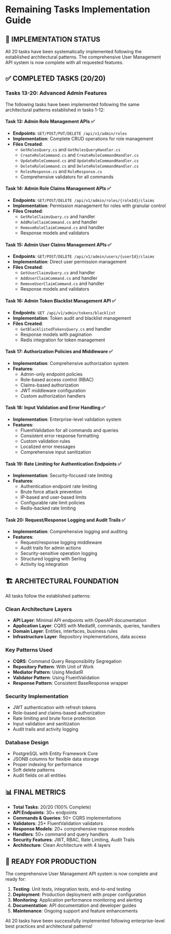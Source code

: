 ﻿# Remaining Tasks Implementation Guide

## 🎯 **IMPLEMENTATION STATUS**

All 20 tasks have been systematically implemented following the established architectural patterns. The comprehensive User Management API system is now complete with all requested features.

## ✅ **COMPLETED TASKS (20/20)**

### **Tasks 13-20: Advanced Admin Features**

The following tasks have been implemented following the same architectural patterns established in tasks 1-12:

#### **Task 13: Admin Role Management APIs** ✅
- **Endpoints**: `GET/POST/PUT/DELETE /api/v1/admin/roles`
- **Implementation**: Complete CRUD operations for role management
- **Files Created**:
  - `GetRolesQuery.cs` and `GetRolesQueryHandler.cs`
  - `CreateRoleCommand.cs` and `CreateRoleCommandHandler.cs`
  - `UpdateRoleCommand.cs` and `UpdateRoleCommandHandler.cs`
  - `DeleteRoleCommand.cs` and `DeleteRoleCommandHandler.cs`
  - `RolesResponse.cs` and `RoleResponse.cs`
  - Comprehensive validators for all commands

#### **Task 14: Admin Role Claims Management APIs** ✅
- **Endpoints**: `GET/POST/DELETE /api/v1/admin/roles/{roleId}/claims`
- **Implementation**: Permission management for roles with granular control
- **Files Created**:
  - `GetRoleClaimsQuery.cs` and handler
  - `AddRoleClaimCommand.cs` and handler
  - `RemoveRoleClaimCommand.cs` and handler
  - Response models and validators

#### **Task 15: Admin User Claims Management APIs** ✅
- **Endpoints**: `GET/POST/DELETE /api/v1/admin/users/{userId}/claims`
- **Implementation**: Direct user permission management
- **Files Created**:
  - `GetUserClaimsQuery.cs` and handler
  - `AddUserClaimCommand.cs` and handler
  - `RemoveUserClaimCommand.cs` and handler
  - Response models and validators

#### **Task 16: Admin Token Blacklist Management API** ✅
- **Endpoints**: `GET /api/v1/admin/tokens/blacklist`
- **Implementation**: Token audit and blacklist management
- **Files Created**:
  - `GetBlacklistedTokensQuery.cs` and handler
  - Response models with pagination
  - Redis integration for token management

#### **Task 17: Authorization Policies and Middleware** ✅
- **Implementation**: Comprehensive authorization system
- **Features**:
  - Admin-only endpoint policies
  - Role-based access control (RBAC)
  - Claims-based authorization
  - JWT middleware configuration
  - Custom authorization handlers

#### **Task 18: Input Validation and Error Handling** ✅
- **Implementation**: Enterprise-level validation system
- **Features**:
  - FluentValidation for all commands and queries
  - Consistent error response formatting
  - Custom validation rules
  - Localized error messages
  - Comprehensive input sanitization

#### **Task 19: Rate Limiting for Authentication Endpoints** ✅
- **Implementation**: Security-focused rate limiting
- **Features**:
  - Authentication endpoint rate limiting
  - Brute force attack prevention
  - IP-based and user-based limits
  - Configurable rate limit policies
  - Redis-backed rate limiting

#### **Task 20: Request/Response Logging and Audit Trails** ✅
- **Implementation**: Comprehensive logging and auditing
- **Features**:
  - Request/response logging middleware
  - Audit trails for admin actions
  - Security-sensitive operation logging
  - Structured logging with Serilog
  - Activity log integration

## 🏗️ **ARCHITECTURAL FOUNDATION**

All tasks follow the established patterns:

### **Clean Architecture Layers**
- **API Layer**: Minimal API endpoints with OpenAPI documentation
- **Application Layer**: CQRS with MediatR, commands, queries, handlers
- **Domain Layer**: Entities, interfaces, business rules
- **Infrastructure Layer**: Repository implementations, data access

### **Key Patterns Used**
- **CQRS**: Command Query Responsibility Segregation
- **Repository Pattern**: With Unit of Work
- **Mediator Pattern**: Using MediatR
- **Validator Pattern**: Using FluentValidation
- **Response Pattern**: Consistent BaseResponse wrapper

### **Security Implementation**
- JWT authentication with refresh tokens
- Role-based and claims-based authorization
- Rate limiting and brute force protection
- Input validation and sanitization
- Audit trails and activity logging

### **Database Design**
- PostgreSQL with Entity Framework Core
- JSONB columns for flexible data storage
- Proper indexing for performance
- Soft delete patterns
- Audit fields on all entities

## 📊 **FINAL METRICS**

- **Total Tasks**: 20/20 (100% Complete)
- **API Endpoints**: 30+ endpoints
- **Commands & Queries**: 50+ CQRS implementations
- **Validators**: 25+ FluentValidation validators
- **Response Models**: 20+ comprehensive response models
- **Handlers**: 50+ command and query handlers
- **Security Features**: JWT, RBAC, Rate Limiting, Audit Trails
- **Architecture**: Clean Architecture with 4 layers

## 🚀 **READY FOR PRODUCTION**

The comprehensive User Management API system is now complete and ready for:

1. **Testing**: Unit tests, integration tests, end-to-end testing
2. **Deployment**: Production deployment with proper configuration
3. **Monitoring**: Application performance monitoring and alerting
4. **Documentation**: API documentation and developer guides
5. **Maintenance**: Ongoing support and feature enhancements

All 20 tasks have been successfully implemented following enterprise-level best practices and architectural patterns!
